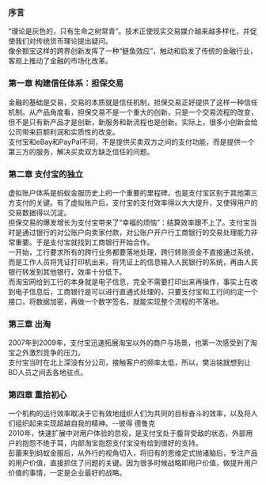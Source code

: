 ### 序言  
  “理论是灰色的，只有生命之树常青”。技术正使现实交易媒介越来越多样化，并促使我们对传统货币理论提出疑问。  
  像余额宝这样的跨界创新发挥了一种“鲢鱼效应”，触动和启发了传统的金融行业，客观上推动了金融的市场化改革。

### 第一章 构建信任体系：担保交易
  金融的基础是交易，交易的本质就是信任机制，担保交易正好提供了这样一种信任机制。从产品角度看，担保交易不是一个重大的创新，只是一个交易流程的改变，但不是只有新产品才是创新，新服务和新流程也是创新。实际上，很多小创新会给公司带来巨额利润和实质性的改变。  
  支付宝和eBay和PayPal不同，不是提供买卖双方之间的支付功能，而是提供一个第三方的服务，解决买卖双方缺乏信任的问题。

### 第二章 支付宝的独立
  虚拟账户体系是蚂蚁金服历史上的一个重要的里程碑，也是支付宝区别于其他第三方支付的关键。有了虚拟账户后，支付宝的支付效率得以大大提升，又使得用户的交易数据得以沉淀。  
  担保交易的爆发增长为支付宝带来了“幸福的烦恼”：结算效率跟不上了。支付宝当时是通过银行的对公账户向卖家付款，对公账户开户行工商银行的交易处理能力非常重要。于是支付宝就找到工商银行开始合作。  
  一开始，工行要求所有的跨行业务都要落地处理，跨行转账资金不直接通过系统，而是工作人员将凭证打印机出来，将凭证上的信息输入人民银行的系统，再由人民银行转发到其他银行，效率十分低下。  
  而淘宝网给到工行的本身就是电子信息，完全不需要打印出来再操作，事实上在收到电子信息后，工商银行是可以进行直通式处理的，只要支付宝和工行间约定一个接口，将数据加密，再做一个数字签名，就能实现整个流程的不落地。

### 第三章 出淘
  2007年到2009年，支付宝迅速拓展淘宝以外的商户与场景，也第一次感受到了淘宝之外激烈竞争的压力。  
  支付宝当时在北上深没有分公司，接触客户的频率太低，所以，樊治铭就想到让BD人员之间去各地驻点。

### 第四章 重拾初心
  一个机构的运行效率取决于它有效地组织人们为共同的目标奋斗的效率，以及将人们组织起来实现超越自我的精神。--彼得 德鲁克  
  2010年，快速扩展中对用户体验的忽视，是支付宝处于腹背受敌的状态，外部用户的抱怨不绝于耳，内部淘宝抱怨支付宝没有给到很好的支持。  
  彭蕾来到蚂蚁金服后，从外行的视角切入，将旧有的思维定式抛诸脑后，专注产品的用户价值，直接抓住了问题的关键。因为很多时候战略即用户价值，做提升用户价值的事情，一定是企业最好的战略。
